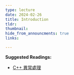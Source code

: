 ```yaml
---
type: lecture
date: 2024-02-26
title: Introduction
tldr: 
thumbnail: 
hide_from_announcments: true
links: 

---
```

**Suggested Readings:**
- [C++ 異常處理](https://yhtechnote.com/exception/)


